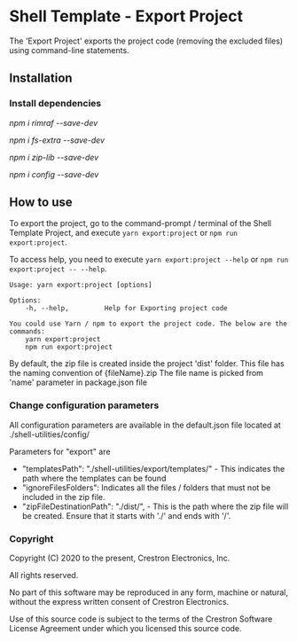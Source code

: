 # Shell Template - Export Project

The 'Export Project' exports the project code (removing the excluded files) using command-line statements.
 
## Installation

### Install dependencies

*npm i rimraf --save-dev*

*npm i fs-extra --save-dev*

*npm i zip-lib --save-dev*

*npm i config --save-dev*


## How to use
To export the project, go to the command-prompt / terminal of the Shell Template Project, and execute `yarn export:project` or  `npm run export:project`. 

To access help, you need to execute `yarn export:project --help` or `npm run export:project -- --help`.

```
Usage: yarn export:project [options]

Options:
    -h, --help,         Help for Exporting project code

You could use Yarn / npm to export the project code. The below are the commands:
    yarn export:project
    npm run export:project
```

By default, the zip file is created inside the project 'dist' folder. This file has the naming convention of {fileName}.zip
The file name is picked from 'name' parameter in package.json file

### Change configuration parameters

All configuration parameters are available in the default.json file located at ./shell-utilities/config/

Parameters for "export" are
- "templatesPath": "./shell-utilities/export/templates/" - This indicates the path where the templates can be found
- "ignoreFilesFolders": Indicates all the files / folders that must not be included in the zip file.
- "zipFileDestinationPath": "./dist/", - This is the path where the zip file will be created. Ensure that it starts with './' and ends with '/'.

### Copyright
Copyright (C) 2020 to the present, Crestron Electronics, Inc.

All rights reserved.

No part of this software may be reproduced in any form, machine
or natural, without the express written consent of Crestron Electronics.

Use of this source code is subject to the terms of the Crestron Software License Agreement 
under which you licensed this source code. 
